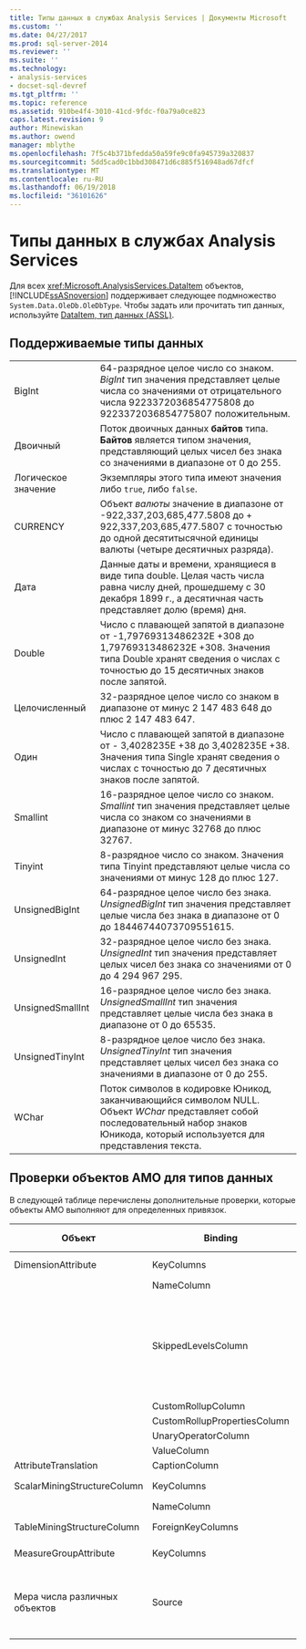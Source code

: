 ```yaml
---
title: Типы данных в службах Analysis Services | Документы Microsoft
ms.custom: ''
ms.date: 04/27/2017
ms.prod: sql-server-2014
ms.reviewer: ''
ms.suite: ''
ms.technology:
- analysis-services
- docset-sql-devref
ms.tgt_pltfrm: ''
ms.topic: reference
ms.assetid: 910be4f4-3010-41cd-9fdc-f0a79a0ce823
caps.latest.revision: 9
author: Minewiskan
ms.author: owend
manager: mblythe
ms.openlocfilehash: 7f5c4b371bfedda50a59fe9c0fa945739a320837
ms.sourcegitcommit: 5dd5cad0c1bbd308471d6c885f516948ad67dfcf
ms.translationtype: MT
ms.contentlocale: ru-RU
ms.lasthandoff: 06/19/2018
ms.locfileid: "36101626"
---
```

# <a name="data-types-in-analysis-services"></a>Типы данных в службах Analysis Services
  Для всех <xref:Microsoft.AnalysisServices.DataItem> объектов, [!INCLUDE[ssASnoversion](../../../includes/ssasnoversion-md.md)] поддерживает следующее подмножество `System.Data.OleDb.OleDbType`. Чтобы задать или прочитать тип данных, используйте [DataItem, тип данных &#40;ASSL&#41;](../../scripting/data-type/dataitem-data-type-assl.md).  
  
## <a name="supported-data-types"></a>Поддерживаемые типы данных  
  
|||  
|-|-|  
|BigInt|64-разрядное целое число со знаком. *BigInt* тип значения представляет целые числа со значениями от отрицательного числа 9223372036854775808 до 9223372036854775807 положительным.|  
|Двоичный|Поток двоичных данных **байтов** типа. **Байтов** является типом значения, представляющий целых чисел без знака со значениями в диапазоне от 0 до 255.|  
|Логическое значение|Экземпляры этого типа имеют значения либо `true`, либо `false`.|  
|CURRENCY|Объект *валюты* значение в диапазоне от -922,337,203,685,477.5808 до + 922,337,203,685,477.5807 с точностью до одной десятитысячной единицы валюты (четыре десятичных разряда).|  
|Дата|Данные даты и времени, хранящиеся в виде типа double. Целая часть числа равна числу дней, прошедшему с 30 декабря 1899 г., а десятичная часть представляет долю (время) дня.|  
|Double|Число с плавающей запятой в диапазоне от -1,79769313486232E +308 до 1,79769313486232E +308. Значения типа Double хранят сведения о числах с точностью до 15 десятичных знаков после запятой.|  
|Целочисленный|32-разрядное целое число со знаком в диапазоне от минус 2 147 483 648 до плюс 2 147 483 647.|  
|Один|Число с плавающей запятой в диапазоне от - 3,4028235E +38 до 3,4028235E +38. Значения типа Single хранят сведения о числах с точностью до 7 десятичных знаков после запятой.|  
|Smallint|16-разрядное целое число со знаком. *Smallint* тип значения представляет целые числа со знаком со значениями в диапазоне от минус 32768 до плюс 32767.|  
|Tinyint|8-разрядное число со знаком. Значения типа Tinyint представляют целые числа со значениями от минус 128 до плюс 127.|  
|UnsignedBigInt|64-разрядное целое число без знака. *UnsignedBigInt* тип значения представляет целые числа без знака в диапазоне от 0 до 18446744073709551615.|  
|UnsignedInt|32-разрядное целое число без знака. *UnsignedInt* тип значения представляет целых чисел без знака со значениями от 0 до 4 294 967 295.|  
|UnsignedSmallInt|16-разрядное целое число без знака. *UnsignedSmallInt* тип значения представляет целые числа без знака в диапазоне от 0 до 65535.|  
|UnsignedTinyInt|8-разрядное целое число без знака. *UnsignedTinyInt* тип значения представляет целых чисел без знака со значениями в диапазоне от 0 до 255.|  
|WChar|Поток символов в кодировке Юникод, заканчивающийся символом NULL. Объект *WChar* представляет собой последовательный набор знаков Юникода, который используется для представления текста.|  
  
## <a name="amo-validations-on-data-types"></a>Проверки объектов AMO для типов данных  
 В следующей таблице перечислены дополнительные проверки, которые объекты AMO выполняют для определенных привязок.  
  
|Объект|Binding|Допустимые типы данных|  
|------------|-------------|------------------------|  
|DimensionAttribute|KeyColumns|Все, кроме Binary|  
||NameColumn|Только WChar|  
||SkippedLevelsColumn|Только целочисленные типы: BigInt, Integer, SmallInt, TinyInt, UnsignedBigInt, UnsignedInt, UnsignedSmallInt, UnsignedTinyInt|  
||CustomRollupColumn|Только WChar|  
||CustomRollupPropertiesColumn|Только WChar|  
||UnaryOperatorColumn|Только WChar|  
||ValueColumn|All|  
|AttributeTranslation|CaptionColumn|Только WChar|  
|ScalarMiningStructureColumn|KeyColumns|Все, кроме Binary|  
||NameColumn|Только WChar|  
|TableMiningStructureColumn|ForeignKeyColumns|Все, кроме Binary|  
|MeasureGroupAttribute|KeyColumns|Все, кроме Binary|  
|Мера числа различных объектов|Source|BigInt, Integer, SmallInt, TinyInt, UnsignedBigInt, UnsignedInt, UnsignedSmallInt, UnsignedTinyInt|  
  
  